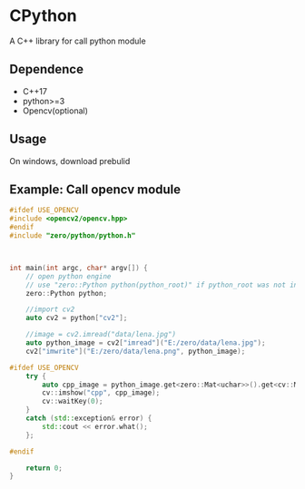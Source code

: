 #  CPython
A C++ library for call python module

## Dependence

- C++17
- python>=3
- Opencv(optional)


## Usage
On windows, download prebulid 



## Example: Call opencv module
```cpp
#ifdef USE_OPENCV
#include <opencv2/opencv.hpp>
#endif
#include "zero/python/python.h"



int main(int argc, char* argv[]) {
	// open python engine
	// use "zero::Python python(python_root)" if python_root was not in path.
	zero::Python python;

	//import cv2
	auto cv2 = python["cv2"];

	//image = cv2.imread("data/lena.jpg")
	auto python_image = cv2["imread"]("E:/zero/data/lena.jpg");
	cv2["imwrite"]("E:/zero/data/lena.png", python_image);

#ifdef USE_OPENCV
	try {
		auto cpp_image = python_image.get<zero::Mat<uchar>>().get<cv::Mat>();
		cv::imshow("cpp", cpp_image);
		cv::waitKey(0);
	}
	catch (std::exception& error) {
		std::cout << error.what();
	};

#endif

	return 0;
}
```
